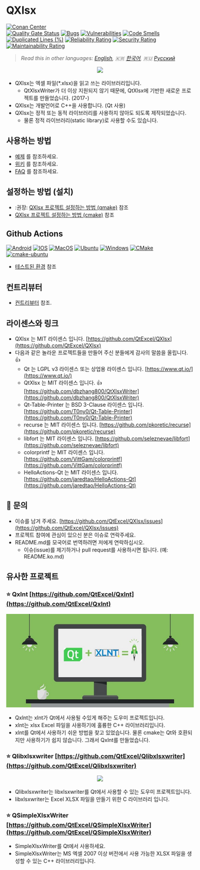 # QXlsx

[![Conan Center](https://shields.io/conan/v/qxlsx)](https://conan.io/center/qxlsx)  
[![Quality Gate Status](https://sonarcloud.io/api/project_badges/measure?project=GAlexDark_QXlsx&metric=alert_status)][Quality Gate Status]
[![Bugs](https://sonarcloud.io/api/project_badges/measure?project=GAlexDark_QXlsx&metric=bugs)][Bugs]
[![Vulnerabilities](https://sonarcloud.io/api/project_badges/measure?project=GAlexDark_QXlsx&metric=vulnerabilities)][Vulnerabilities]
[![Code Smells](https://sonarcloud.io/api/project_badges/measure?project=GAlexDark_QXlsx&metric=code_smells)][Code Smells]
[![Duplicated Lines (%)](https://sonarcloud.io/api/project_badges/measure?project=GAlexDark_QXlsx&metric=duplicated_lines_density)][Duplicated Lines (%)]
[![Reliability Rating](https://sonarcloud.io/api/project_badges/measure?project=GAlexDark_QXlsx&metric=reliability_rating)][Reliability Rating]
[![Security Rating](https://sonarcloud.io/api/project_badges/measure?project=GAlexDark_QXlsx&metric=security_rating)][Security Rating]
[![Maintainability Rating](https://sonarcloud.io/api/project_badges/measure?project=GAlexDark_QXlsx&metric=sqale_rating)][Maintainability Rating]

[Quality Gate Status]: https://sonarcloud.io/summary/new_code?id=GAlexDark_QXlsx
[Bugs]: https://sonarcloud.io/summary/new_code?id=GAlexDark_QXlsx
[Vulnerabilities]: https://sonarcloud.io/summary/new_code?id=GAlexDark_QXlsx
[Code Smells]: https://sonarcloud.io/summary/new_code?id=GAlexDark_QXlsx
[Duplicated Lines (%)]: https://sonarcloud.io/summary/new_code?id=GAlexDark_QXlsx
[Reliability Rating]: https://sonarcloud.io/summary/new_code?id=GAlexDark_QXlsx
[Security Rating]: https://sonarcloud.io/summary/new_code?id=GAlexDark_QXlsx
[Maintainability Rating]: https://sonarcloud.io/summary/new_code?id=GAlexDark_QXlsx

> *Read this in other languages: [English](README.md), :kr: [한국어](README.ko.md), :ru: [Русский](README.RU.md)*

<p align="center"><img src="https://raw.githubusercontent.com/QtExcel/QXlsx/master/markdown.data/QXlsx-Desktop.png"></p>

- QXlsx는 엑셀 파일(*.xlsx)을 읽고 쓰는 라이브러리입니다.
  - QtXlsxWriter가 더 이상 지원되지 않기 때문에, QtXlsx에 기반한 새로운 프로젝트를 만들었습니다. (2017-)
- QXlsx는 개발언어로 C++을 사용합니다. (Qt 사용)
- QXlsx는 정적 또는 동적 라이브러리를 사용하지 않아도 되도록 제작되었습니다.
  - 물론 정적 라이브러리(static library)로 사용할 수도 있습니다.

## 사용하는 방법
- [예제](Example.md) 를 참조하세요. 
- [위키](https://github.com/QtExcel/QXlsx/wiki) 를 참조하세요.
- [FAQ](https://github.com/QtExcel/QXlsx/wiki/FAQ) 를 참조하세요.

## 설정하는 방법 (설치)

- :권장: [QXlsx 프로젝트 설정하는 방법 (qmake)](HowToSetProject.ko.md) 참조
- [QXlsx 프로젝트 설정하는 방법 (cmake)](HowToSetProject-cmake.ko.md) 참조

## Github Actions

[![Android](https://github.com/QtExcel/QXlsx/actions/workflows/android.yml/badge.svg)](https://github.com/QtExcel/QXlsx/actions/workflows/android.yml) [![IOS](https://github.com/QtExcel/QXlsx/actions/workflows/ios.yml/badge.svg)](https://github.com/QtExcel/QXlsx/actions/workflows/ios.yml) [![MacOS](https://github.com/QtExcel/QXlsx/actions/workflows/macos.yml/badge.svg)](https://github.com/QtExcel/QXlsx/actions/workflows/macos.yml) [![Ubuntu](https://github.com/QtExcel/QXlsx/actions/workflows/ubuntu.yml/badge.svg)](https://github.com/QtExcel/QXlsx/actions/workflows/ubuntu.yml) [![Windows](https://github.com/QtExcel/QXlsx/actions/workflows/windows.yml/badge.svg)](https://github.com/QtExcel/QXlsx/actions/workflows/windows.yml) [![CMake](https://github.com/QtExcel/QXlsx/actions/workflows/cmake.yml/badge.svg)](https://github.com/QtExcel/QXlsx/actions/workflows/cmake.yml) [![cmake-ubuntu](https://github.com/QtExcel/QXlsx/actions/workflows/cmake-ubuntu.yml/badge.svg)](https://github.com/QtExcel/QXlsx/actions/workflows/cmake-ubuntu.yml)

- [테스트된 환경](TestEnv.md) 참조

## 컨트리뷰터
- [컨트리뷰터](https://github.com/QtExcel/QXlsx/graphs/contributors) 참조.

## 라이센스와 링크
- QXlsx 는 MIT 라이센스 입니다. [https://github.com/QtExcel/QXlsx](https://github.com/QtExcel/QXlsx)
- 다음과 같은 놀라운 프로젝트들을 만들어 주신 분들에게 감사의 말씀을 올립니다. :+1:
  - Qt 는 LGPL v3 라이센스 또는 상업용 라이센스 입니다. [https://www.qt.io/](https://www.qt.io/)
  - QtXlsx 는 MIT 라이센스 입니다. :+1: [https://github.com/dbzhang800/QtXlsxWriter](https://github.com/dbzhang800/QtXlsxWriter)
  - Qt-Table-Printer 는 BSD 3-Clause 라이센스 입니다. [https://github.com/T0ny0/Qt-Table-Printer](https://github.com/T0ny0/Qt-Table-Printer) 
  - recurse 는 MIT 라이센스 입니다. [https://github.com/pkoretic/recurse](https://github.com/pkoretic/recurse)
  - libfort 는 MIT 라이센스 입니다. [https://github.com/seleznevae/libfort](https://github.com/seleznevae/libfort)
  - colorprintf 는 MIT 라이센스 입니다. [https://github.com/VittGam/colorprintf](https://github.com/VittGam/colorprintf)
  - HelloActions-Qt 는 MIT 라이센스 입니다. [https://github.com/jaredtao/HelloActions-Qt](https://github.com/jaredtao/HelloActions-Qt)  

## :email: 문의
- 이슈를 남겨 주세요. [https://github.com/QtExcel/QXlsx/issues](https://github.com/QtExcel/QXlsx/issues)
- 프로젝트 참여에 관심이 있으신 분은 이슈로 연락주세요.
- README.md를 모국어로 번역하려면 저에게 연락하십시오.
	- 이슈(issue)를 제기하거나 pull request를 사용하시면 됩니다. (예: README.ko.md)

## 유사한 프로젝트

### :star: <b>Qxlnt</b> [https://github.com/QtExcel/Qxlnt](https://github.com/QtExcel/Qxlnt)

<p align="center"><img src="https://github.com/QtExcel/Qxlnt/raw/master/markdown-data/Concept-QXlnt.jpg"></p>

- Qxlnt는 xlnt가 Qt에서 사용될 수있게 해주는 도우미 프로젝트입니다.
- xlnt는 xlsx Excel 파일을 사용하기에 훌륭한 C++ 라이브러리입니다.
- xlnt를 Qt에서 사용하기 쉬운 방법을 찾고 있었습니다. 물론 cmake는 Qt와 호환되지만 사용하기가 쉽지 않습니다. 그래서 Qxlnt를 만들었습니다.

### :star: <b>Qlibxlsxwriter</b> [https://github.com/QtExcel/Qlibxlsxwriter](https://github.com/QtExcel/Qlibxlsxwriter)

<p align="center"><img src="https://github.com/QtExcel/Qlibxlsxwriter/raw/master/markdown.data/logo.png"></p>

- Qlibxlsxwriter는 libxlsxwriter를 Qt에서 사용할 수 있는 도우미 프로젝트입니다.
- libxlsxwriter는 Excel XLSX 파일을 만들기 위한 C 라이브러리 입니다.	

### :star: <b>QSimpleXlsxWriter</b> [https://github.com/QtExcel/QSimpleXlsxWriter](https://github.com/QtExcel/QSimpleXlsxWriter)

- SimpleXlsxWriter를 Qt에서 사용하세요.
- SimpleXlsxWriter는 MS 엑셀 2007 이상 버전에서 사용 가능한 XLSX 파일을 생성할 수 있는 C++ 라이브러리입니다.
